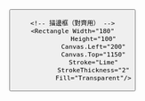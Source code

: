 <Canvas Width="2560" Height="1440" Background="Black">
    <!-- Zoom In Button -->
    <Button Content="Zoom In"
            Width="180"
            Height="100"
            Canvas.Left="200"
            Canvas.Top="1150"
            FontSize="30"
            CommandParameter="+1"
            />

    <!-- 描邊框（對齊用） -->
    <Rectangle Width="180"
               Height="100"
               Canvas.Left="200"
               Canvas.Top="1150"
               Stroke="Lime"
               StrokeThickness="2"
               Fill="Transparent"/>
</Canvas>